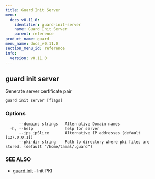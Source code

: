 ```yaml
---
title: Guard Init Server
menu:
  docs_v0.11.0:
    identifier: guard-init-server
    name: Guard Init Server
    parent: reference
product_name: guard
menu_name: docs_v0.11.0
section_menu_id: reference
info:
  version: v0.11.0
---
```


## guard init server

Generate server certificate pair

```
guard init server [flags]
```

### Options

```
      --domains strings   Alternative Domain names
  -h, --help              help for server
      --ips ipSlice       Alternative IP addresses (default [127.0.0.1])
      --pki-dir string    Path to directory where pki files are stored. (default "/home/tamal/.guard")
```

### SEE ALSO

* [guard init](/docs/v0.11.0/reference/guard_init)	 - Init PKI

